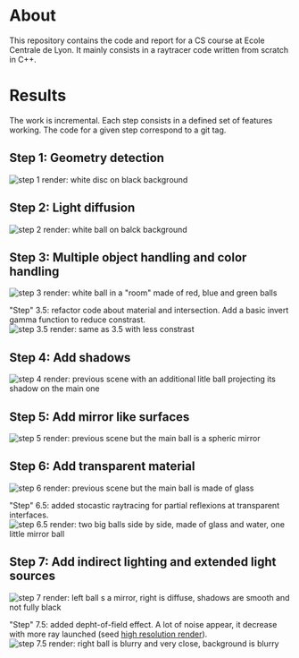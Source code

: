 # About

This repository contains the code and report for a CS course at Ecole Centrale de Lyon.
It mainly consists in a raytracer code written from scratch in C++.

# Results

The work is incremental. Each step consists in a defined set of features working.
The code for a given step correspond to a git tag.

## Step 1: Geometry detection

![step 1 render: white disc on black background](./result/step1.png)

## Step 2: Light diffusion

![step 2 render: white ball on balck background](./result/step2.png)

## Step 3: Multiple object handling and color handling

![step 3 render: white ball in a "room" made of red, blue and green balls](./result/step3.png)

"Step" 3.5: refactor code about material and intersection. Add a basic invert gamma function to reduce constrast.
![step 3.5 render: same as 3.5 with less constrast](./result/step3.5.png)

## Step 4: Add shadows

![step 4 render: previous scene with an additional litle ball projecting its shadow on the main one](./result/step4.png)

## Step 5: Add mirror like surfaces

![step 5 render: previous scene but the main ball is a spheric mirror](./result/step5.png)

## Step 6: Add transparent material

![step 6 render: previous scene but the main ball is made of glass](./result/step6.png)

"Step" 6.5: added stocastic raytracing for partial reflexions at transparent interfaces.
![step 6.5 render: two big balls side by side, made of glass and water, one little mirror ball](./result/step6.5.png)

## Step 7: Add indirect lighting and extended light sources

![step 7 render: left ball s a mirror, right is diffuse, shadows are smooth and not fully black](./result/step7.png)

"Step" 7.5: added depht-of-field effect. A lot of noise appear, it decrease with more ray launched (seed [high resolution render](./result/highres_3.png)).
![step 7.5 render: right ball is blurry and very close, background is blurry](./result/step7.5.png)
